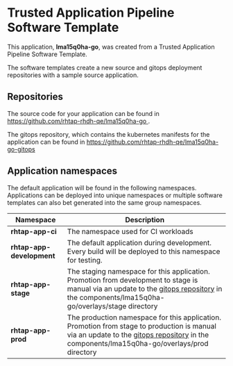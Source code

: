 # Trusted Application Pipeline Software Template

This application, **lma15q0ha-go**, was created from a Trusted Application Pipeline Software Template.

The software templates create a new source and gitops deployment repositories with a sample source application. 

## Repositories

The source code for your application can be found in [https://github.com/rhtap-rhdh-qe/lma15q0ha-go ](https://github.com/rhtap-rhdh-qe/lma15q0ha-go ).
 
The gitops repository, which contains the kubernetes manifests for the application can be found in 
[https://github.com/rhtap-rhdh-qe/lma15q0ha-go-gitops ](https://github.com/rhtap-rhdh-qe/lma15q0ha-go-gitops ) 

## Application namespaces 

The default application will be found in the following namespaces. Applications can be deployed into unique namespaces or multiple software templates can also bet generated into the same group namespaces.  

|  Namespace   |  Description   |  
| -------- | -------- |
| **rhtap-app-ci** | The namespace used for CI workloads |
| **rhtap-app-development** | The default application during development. Every build will be deployed to this namespace for testing. |
| **rhtap-app-stage** | The staging namespace for this application. Promotion from development to stage is manual via an update to the [gitops repository](https://github.com/rhtap-rhdh-qe/lma15q0ha-go-gitops ) in the components/lma15q0ha-go/overlays/stage directory |
| **rhtap-app-prod** | The production namespace for this application. Promotion from stage to production is manual via an update to the [gitops repository](https://github.com/rhtap-rhdh-qe/lma15q0ha-go-gitops ) in the components/lma15q0ha-go/overlays/prod directory |